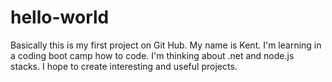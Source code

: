# hello-world
Basically this is my first project on Git Hub.
My name is Kent. I'm learning in a coding boot camp how to code. I'm thinking about .net and node.js stacks.
I hope to create interesting and useful projects.

